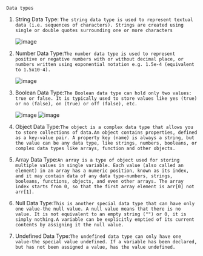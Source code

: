 `Data types`
1. String Data Type: `The string data type is used to represent textual data (i.e. sequences of characters). Strings are created using single or double quotes surrounding one or more characters`

    ![image](https://user-images.githubusercontent.com/34305933/111957893-fa25c580-8ac2-11eb-8556-99bf62e62d61.png)

2. Number Data Type:`The number data type is used to represent positive or negative numbers with or without decimal place, or numbers written using exponential notation e.g. 1.5e-4 (equivalent to 1.5x10-4).`

    ![image](https://user-images.githubusercontent.com/34305933/111958044-2b9e9100-8ac3-11eb-9c5e-13cb1a3ae2d5.png)

4. Boolean Data Type:`The Boolean data type can hold only two values: true or false. It is typically used to store values like yes (true) or no (false), on (true) or off (false), etc.`

    ![image](https://user-images.githubusercontent.com/34305933/111958186-538df480-8ac3-11eb-948e-0f1625f28bd0.png)
    ![image](https://user-images.githubusercontent.com/34305933/111958207-5852a880-8ac3-11eb-821f-12d37c3a6375.png)


6. Object Data Type:`The object is a complex data type that allows you to store collections of data.An object contains properties, defined as a key-value pair. A property key (name) is always a string, but the value can be any data type, like strings, numbers, booleans, or complex data types like arrays, function and other objects.`
7. Array Data Type:`An array is a type of object used for storing multiple values in single variable. Each value (also called an element) in an array has a numeric position, known as its index, and it may contain data of any data type-numbers, strings, booleans, functions, objects, and even other arrays. The array index starts from 0, so that the first array element is arr[0] not arr[1].`
8. Null Data Type:`This is another special data type that can have only one value-the null value. A null value means that there is no value. It is not equivalent to an empty string ("") or 0, it is simply nothing.A variable can be explicitly emptied of its current contents by assigning it the null value.`
9. Undefined Data Type:`The undefined data type can only have one value-the special value undefined. If a variable has been declared, but has not been assigned a value, has the value undefined.`


```js 

```

